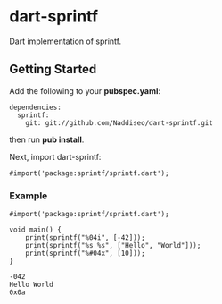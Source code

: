 dart-sprintf
============

Dart implementation of sprintf.

Getting Started
---------------

Add the following to your **pubspec.yaml**:

```
dependencies:
  sprintf:
    git: git://github.com/Naddiseo/dart-sprintf.git
```

then run **pub install**.

Next, import dart-sprintf:

```
#import('package:sprintf/sprintf.dart');
```

### Example
```
#import('package:sprintf/sprintf.dart');

void main() {
	print(sprintf("%04i", [-42]));
	print(sprintf("%s %s", ["Hello", "World"]));
	print(sprintf("%#04x", [10]));
}
```

```
-042
Hello World
0x0a
```
